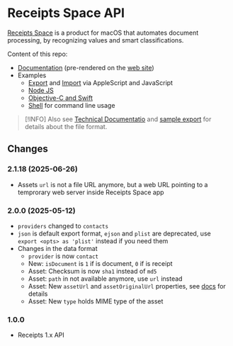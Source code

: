 # Receipts Space API

[Receipts Space](https://www.receipts-app.com) is a product for macOS that automates document processing, by recognizing values and smart classifications.

Content of this repo:

- [Documentation](docs/index.md) (pre-rendered on the [web site](https://www.receipts-app.com/help/api.html))
- Examples
  - [Export](export) and [Import](import) via AppleScript and JavaScript
  - [Node JS](nodejs)
  - [Objective-C and Swift](objc)
  - [Shell](sh) for command line usage

> [!INFO]
> Also see [Technical Documentatio](https://receipts-app.com/docs) and [sample export](https://github.com/holtwick/receipts-space) for details about the file format.

## Changes

### 2.1.18 (2025-06-26)

- Assets `url` is not a file URL anymore, but a web URL pointing to a temprorary web server inside Receipts Space app

### 2.0.0 (2025-05-12)

- `providers` changed to `contacts`
- `json` is default export format, `ejson` and `plist` are deprecated, use `export <opts> as 'plist'` instead if you need them
- Changes in the data format
  - `provider` is now `contact`
  - New: `isDocument` is `1` if is document, `0` if is receipt
  - Asset: Checksum is now `sha1` instead of `md5`
  - Asset: `path` in not available anymore, use `url` instead
  - Asset: New `assetUrl` and `assetOriginalUrl` properties, see [docs](https://receipts-app.com/en/docs#assets) for details
  - Asset: New `type` holds MIME type of the asset

### 1.0.0

- Receipts 1.x API
